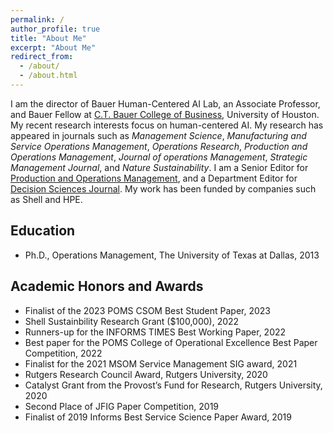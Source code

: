 ```yaml
---
permalink: /
author_profile: true
title: "About Me"
excerpt: "About Me"
redirect_from: 
  - /about/
  - /about.html
---
```



I am the director of Bauer Human-Centered AI Lab, an Associate Professor, and Bauer Fellow at [C.T. Bauer College of Business](https://www.bauer.uh.edu/search/directory/profile.asp?firstname=Meng&lastname=Li), University of Houston. My recent research interests focus on human-centered AI. My research has appeared in journals such as <i>Management Science</i>, <i>Manufacturing and Service Operations Management</i>, <i>Operations Research</i>,  <i>Production and Operations Management</i>, <i>Journal of operations Management</i>, <i>Strategic Management Journal</i>, and <i>Nature Sustainability</i>. I am a Senior Editor for [Production and Operations Management](https://www.poms.org/journal/departments/), and a Department Editor for [Decision Sciences Journal](https://onlinelibrary.wiley.com/page/journal/15405915/homepage/editorialboard.html). My work has been funded by companies such as Shell and HPE. 

Education
-----

* Ph.D., Operations Management, The University of Texas at Dallas, 2013

Academic Honors and Awards
----- 

* Finalist of the 2023 POMS CSOM Best Student Paper, 2023
* Shell Sustainbility Research Grant ($100,000), 2022
* Runners-up for the INFORMS TIMES Best Working Paper, 2022
* Best paper for the POMS College of Operational Excellence Best Paper Competition, 2022
* Finalist for the 2021 MSOM Service Management SIG award, 2021
* Rutgers Research Council Award, Rutgers University, 2020
* Catalyst Grant from the Provost’s Fund for Research, Rutgers University, 2020
* Second Place of JFIG Paper Competition, 2019
* Finalist of 2019 Informs Best Service Science Paper Award, 2019
